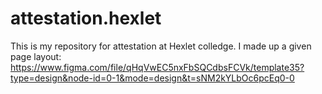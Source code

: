 # attestation.hexlet
This is my repository for attestation at Hexlet colledge.
I made up a given page layout: https://www.figma.com/file/qHqVwEC5nxFbSQCdbsFCVk/template35?type=design&node-id=0-1&mode=design&t=sNM2kYLbOc6pcEq0-0
